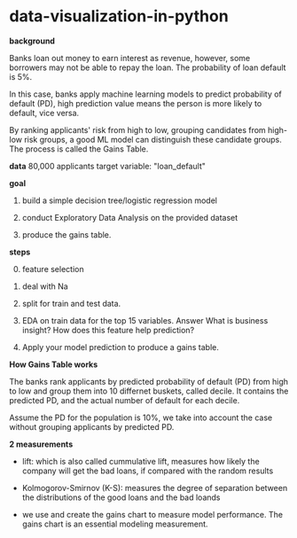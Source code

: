 # data-visualization-in-python

**background**

Banks loan out money to earn interest as revenue, however, some borrowers may not be able to repay the loan. The probability of loan default is 5%. 

In this case, banks apply machine learning models to predict probability of default (PD), high prediction value means the person is more likely to default, vice versa. 

By ranking applicants' risk from high to low, grouping candidates from high-low risk groups, a good ML model can distinguish these candidate groups. The process is called the Gains Table. 


**data**
80,000 applicants 
target variable: "loan_default"


**goal**

1. build a simple decision tree/logistic regression model

2. conduct Exploratory Data Analysis on the provided dataset

3. produce the gains table.


**steps**

0. feature selection

1. deal with Na

2. split for train and test data. 

3. EDA on train data for the top 15 variables. Answer What is business insight? How does this feature help prediction?

4. Apply your model prediction to produce a gains table. 


**How Gains Table works**

The banks rank applicants by predicted probability of default (PD) from high to low and group them into 10 differnet buskets, called decile. It contains the predicted PD, and the actual number of default for each decile. 

Assume the PD for the population is 10%, we take into account the case without grouping applicants by predicted PD. 


**2 measurements**

- lift: which is also called cummulative lift, measures how likely the company will get the bad loans, if compared with the random results

- Kolmogorov-Smirnov (K-S): measures the degree of separation between the distributions of the good loans and the bad loands


 - we use and create the gains chart to measure model performance. The gains chart is an essential modeling measurement. 
